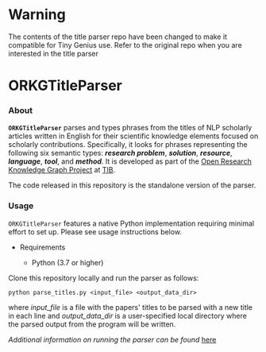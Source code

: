 # Warning

The contents of the title parser repo have been changed to make it compatible for Tiny Genius use. Refer to the original repo when you are interested in the title parser

# ORKGTitleParser

### About

**`ORKGTitleParser`** parses and types phrases from the titles of NLP scholarly articles written in English for their scientific knowledge elements focused on scholarly contributions.
Specifically, it looks for phrases representing the following six semantic types: **_research problem_**, **_solution_**, **_resource_**, **_language_**, **_tool_**, and **_method_**.
It is developed as part of the [Open Research Knowledge Graph Project](https://www.orkg.org/) at [TIB](https://www.tib.eu/en/).

The code released in this repository is the standalone version of the parser.

### Usage

`ORKGTitleParser` features a native Python implementation requiring minimal effort to set up. Please see usage instructions below.

-   Requirements

    -   Python (3.7 or higher)

Clone this repository locally and run the parser as follows:

`python parse_titles.py <input_file> <output_data_dir>`

where _input_file_ is a file with the papers' titles to be parsed with a new title in each line and _output_data_dir_ is a user-specified local directory where the parsed output from the program will be written.

_Additional information on running the parser can be found_ [here](https://gitlab.com/TIBHannover/orkg/orkg-title-parser/-/blob/master/data/README.md)
